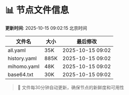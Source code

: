 # 📊 节点文件信息

**更新时间**: 2025-10-15 09:02:15 北京时间

| 文件名 | 大小 | 最后修改 |
|--------|------|----------|
| all.yaml | 35K | 2025-10-15 09:02 |
| history.yaml | 885K | 2025-10-15 09:02 |
| mihomo.yaml | 48K | 2025-10-15 09:02 |
| base64.txt | 30K | 2025-10-15 09:02 |

> 🔄 文件每30分钟自动更新，确保节点的新鲜度和可用性
